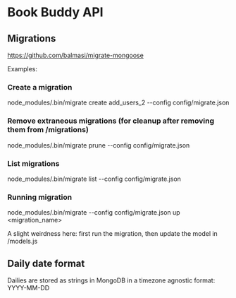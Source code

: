 # Book Buddy API

## Migrations

https://github.com/balmasi/migrate-mongoose

Examples:

### Create a migration
node_modules/.bin/migrate create add_users_2 --config config/migrate.json

### Remove extraneous migrations (for cleanup after removing them from /migrations)
node_modules/.bin/migrate prune --config config/migrate.json

### List migrations
node_modules/.bin/migrate list --config config/migrate.json

### Running migration
node_modules/.bin/migrate --config config/migrate.json up <migration_name>

A slight weirdness here: first run the migration, then update the model in /models.js

## Daily date format

Dailies are stored as strings in MongoDB in a timezone agnostic format: YYYY-MM-DD
